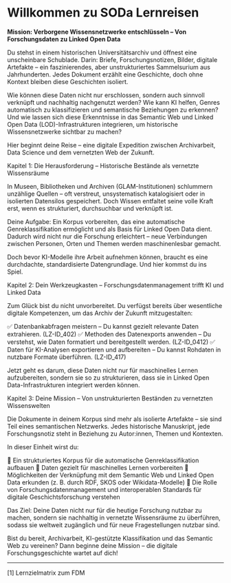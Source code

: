 <!--

author: Mathias Zinnen und Canan Hastik  
email:    
version:  v1
language: DE

icon:     https://raw.githubusercontent.com/chastik/Beratung_Dateityp_Bild/refs/heads/main/SODa-Logo_full.svg
link:     https://raw.githubusercontent.com/chastik/Beratung/refs/heads/main/soda.css

comment:  WissKi SODA OERs

-->

# Willkommen zu SODa Lernreisen


**Mission: Verborgene Wissensnetzwerke entschlüsseln – Von Forschungsdaten zu Linked Open Data**

Du stehst in einem historischen Universitätsarchiv und öffnest eine unscheinbare Schublade. Darin: Briefe, Forschungsnotizen, Bilder, digitale Artefakte – ein faszinierendes, aber unstrukturiertes Sammelsurium aus Jahrhunderten. Jedes Dokument erzählt eine Geschichte, doch ohne Kontext bleiben diese Geschichten isoliert.

Wie können diese Daten nicht nur erschlossen, sondern auch sinnvoll verknüpft und nachhaltig nachgenutzt werden? Wie kann KI helfen, Genres automatisch zu klassifizieren und semantische Beziehungen zu erkennen? Und wie lassen sich diese Erkenntnisse in das Semantic Web und Linked Open Data (LOD)-Infrastrukturen integrieren, um historische Wissensnetzwerke sichtbar zu machen?

Hier beginnt deine Reise – eine digitale Expedition zwischen Archivarbeit, Data Science und dem vernetzten Web der Zukunft.

Kapitel 1: Die Herausforderung – Historische Bestände als vernetzte Wissensräume

In Museen, Bibliotheken und Archiven (GLAM-Institutionen) schlummern unzählige Quellen – oft verstreut, unsystematisch katalogisiert oder in isolierten Datensilos gespeichert. Doch Wissen entfaltet seine volle Kraft erst, wenn es strukturiert, durchsuchbar und verknüpft ist.

Deine Aufgabe: Ein Korpus vorbereiten, das eine automatische Genreklassifikation ermöglicht und als Basis für Linked Open Data dient. Dadurch wird nicht nur die Forschung erleichtert – neue Verbindungen zwischen Personen, Orten und Themen werden maschinenlesbar gemacht.

Doch bevor KI-Modelle ihre Arbeit aufnehmen können, braucht es eine durchdachte, standardisierte Datengrundlage. Und hier kommst du ins Spiel.

Kapitel 2: Dein Werkzeugkasten – Forschungsdatenmanagement trifft KI und Linked Data

Zum Glück bist du nicht unvorbereitet. Du verfügst bereits über wesentliche digitale Kompetenzen, um das Archiv der Zukunft mitzugestalten:

✅ Datenbankabfragen meistern – Du kannst gezielt relevante Daten extrahieren. (LZ-ID_402)
✅ Methoden des Datenexports anwenden – Du verstehst, wie Daten formatiert und bereitgestellt werden. (LZ-ID_0412)
✅ Daten für KI-Analysen exportieren und aufbereiten – Du kannst Rohdaten in nutzbare Formate überführen. (LZ-ID_417)

Jetzt geht es darum, diese Daten nicht nur für maschinelles Lernen aufzubereiten, sondern sie so zu strukturieren, dass sie in Linked Open Data-Infrastrukturen integriert werden können.

Kapitel 3: Deine Mission – Von unstrukturierten Beständen zu vernetzten Wissenswelten

Die Dokumente in deinem Korpus sind mehr als isolierte Artefakte – sie sind Teil eines semantischen Netzwerks. Jedes historische Manuskript, jede Forschungsnotiz steht in Beziehung zu Autor:innen, Themen und Kontexten.

In dieser Einheit wirst du:

🔹 Ein strukturiertes Korpus für die automatische Genreklassifikation aufbauen
🔹 Daten gezielt für maschinelles Lernen vorbereiten
🔹 Möglichkeiten der Verknüpfung mit dem Semantic Web und Linked Open Data erkunden (z. B. durch RDF, SKOS oder Wikidata-Modelle)
🔹 Die Rolle von Forschungsdatenmanagement und interoperablen Standards für digitale Geschichtsforschung verstehen

Das Ziel: Deine Daten nicht nur für die heutige Forschung nutzbar zu machen, sondern sie nachhaltig in vernetzte Wissensräume zu überführen, sodass sie weltweit zugänglich und für neue Fragestellungen nutzbar sind.

Bist du bereit, Archivarbeit, KI-gestützte Klassifikation und das Semantic Web zu vereinen? Dann beginne deine Mission – die digitale Forschungsgeschichte wartet auf dich!

___

[1] Lernzielmatrix zum FDM